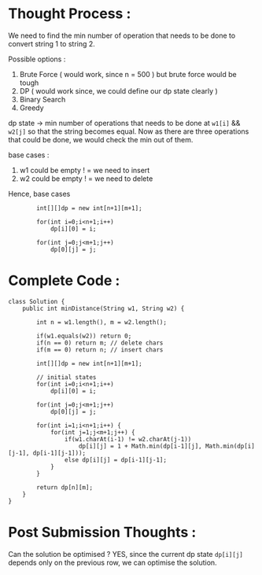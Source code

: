 # Thought Process : 

We need to find the min number of operation that needs to be done to convert string 1 to string 2.

Possible options : 
1. Brute Force ( would work, since n = 500 ) but brute force would be tough
2. DP ( would work since, we could define our dp state clearly )
3. Binary Search
4. Greedy

dp state -> min number of operations that needs to be done at `w1[i]` && `w2[j]` so that the string becomes equal.
Now as there are three operations that could be done, we would check the min out of them.

base cases : 
1. w1 could be empty ! = we need to insert
2. w2 could be empty ! = we need to delete

Hence, base cases

```
        int[][]dp = new int[n+1][m+1];

        for(int i=0;i<n+1;i++) 
            dp[i][0] = i;
        
        for(int j=0;j<m+1;j++)
            dp[0][j] = j;
```

# Complete Code : 
```
class Solution {
    public int minDistance(String w1, String w2) {
        
        int n = w1.length(), m = w2.length();
        
        if(w1.equals(w2)) return 0;
        if(n == 0) return m; // delete chars
        if(m == 0) return n; // insert chars
        
        int[][]dp = new int[n+1][m+1];
        
        // initial states
        for(int i=0;i<n+1;i++) 
            dp[i][0] = i;
        
        for(int j=0;j<m+1;j++)
            dp[0][j] = j;
        
        for(int i=1;i<n+1;i++) {
            for(int j=1;j<m+1;j++) {
                if(w1.charAt(i-1) != w2.charAt(j-1))
                    dp[i][j] = 1 + Math.min(dp[i-1][j], Math.min(dp[i][j-1], dp[i-1][j-1]));
                else dp[i][j] = dp[i-1][j-1];
            }
        }
        
        return dp[n][m];
    }
}
```

# Post Submission Thoughts : 
Can the solution be optimised ? 
YES, since the current dp state `dp[i][j]` depends only on the previous row, we can optimise the solution.
